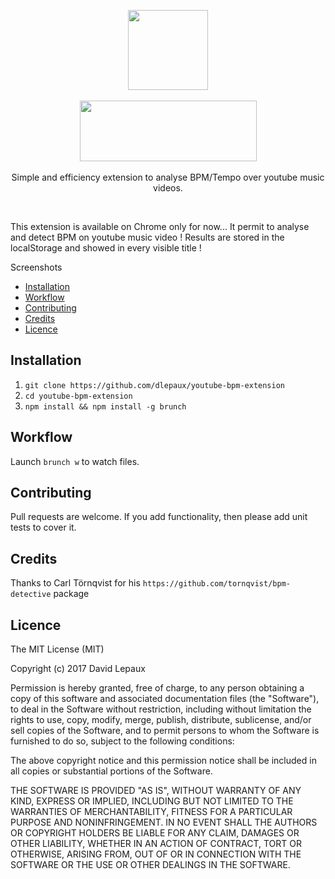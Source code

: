 <p align="center">
  <p align="center">
    <img src="![](app/assets/icon128.png)" width=128 height=128>
  </p>

  <p align="center">
    <img src="![](app/assets/img/allegro-logo.png)" width=283 height=97>
  </p>

  <p align="center">
  	Simple and efficiency extension to analyse BPM/Tempo over youtube music videos.
  </p>
</p>

<br>

This extension is available on Chrome only for now... It permit to analyse and detect BPM on youtube music video ! Results are stored in the localStorage and showed in every visible title !

Screenshots

- [Installation](#installation)
- [Workflow](#workflow)
- [Contributing](#contributing)
- [Credits](#credits)
- [Licence](#licence)


## <a name="installation"></a> Installation

1. `git clone https://github.com/dlepaux/youtube-bpm-extension`
2. `cd youtube-bpm-extension`
3. `npm install && npm install -g brunch`


## <a name="workflow"></a> Workflow

Launch `brunch w` to watch files.


## <a name="contributing"></a> Contributing

Pull requests are welcome. If you add functionality, then please add unit tests to cover it.


## <a name="credits"></a> Credits

Thanks to Carl Törnqvist for his `https://github.com/tornqvist/bpm-detective` package


## <a name="licence"></a> Licence

The MIT License (MIT)

Copyright (c) 2017 David Lepaux

Permission is hereby granted, free of charge, to any person obtaining a copy
of this software and associated documentation files (the "Software"), to deal
in the Software without restriction, including without limitation the rights
to use, copy, modify, merge, publish, distribute, sublicense, and/or sell
copies of the Software, and to permit persons to whom the Software is
furnished to do so, subject to the following conditions:

The above copyright notice and this permission notice shall be included in all
copies or substantial portions of the Software.

THE SOFTWARE IS PROVIDED "AS IS", WITHOUT WARRANTY OF ANY KIND, EXPRESS OR
IMPLIED, INCLUDING BUT NOT LIMITED TO THE WARRANTIES OF MERCHANTABILITY,
FITNESS FOR A PARTICULAR PURPOSE AND NONINFRINGEMENT. IN NO EVENT SHALL THE
AUTHORS OR COPYRIGHT HOLDERS BE LIABLE FOR ANY CLAIM, DAMAGES OR OTHER
LIABILITY, WHETHER IN AN ACTION OF CONTRACT, TORT OR OTHERWISE, ARISING FROM,
OUT OF OR IN CONNECTION WITH THE SOFTWARE OR THE USE OR OTHER DEALINGS IN THE
SOFTWARE.